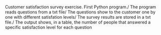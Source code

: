 Customer satisfaction survey exercise. First Python program./
The program reads questions from a txt file/
The questions show to the customer one by one with different satisfation levels/
The survey results are stored in a txt file./
The output shows, in a table, the number of people that answered a specific satisfaction level for each question
